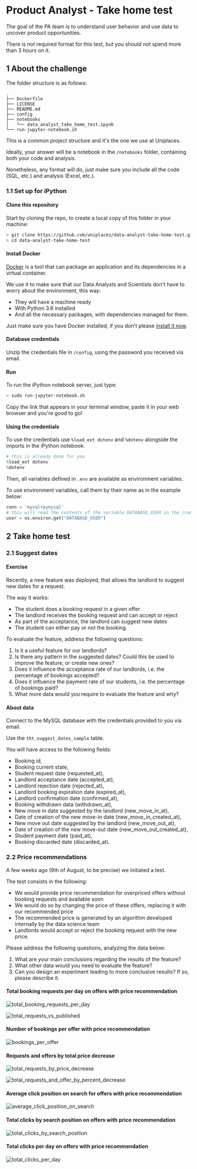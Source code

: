 # Product Analyst - Take home test

The goal of the PA team is to understand user behavior and use data to uncover product opportunities.

There is not required format for this test, but you should not spend more than 3 hours on it.

## 1 About the challenge

The folder structure is as follows:

```
.
├── Dockerfile
├── LICENSE
├── README.md
├── config
├── notebooks
│   └── data_analyst_take_home_test.ipynb
└── run-jupyter-notebook.sh
```

This is a common project structure and it's the one we use at Uniplaces.

Ideally, your answer will be a notebook in the `/notebooks` folder, containing both your code and analysis.

Nonetheless, any format will do, just make sure you include all the code (SQL, etc.) and analysis (Excel, etc.).

### 1.1 Set up for iPython

#### Clone this repository

Start by cloning the repo, to create a local copy of this folder in your machine:

```bash
> git clone https://github.com/uniplaces/data-analyst-take-home-test.git
> cd data-analyst-take-home-test
```

#### Install Docker

[Docker](https://en.wikipedia.org/wiki/Docker_%28software%29) is a tool that can package an application and its dependencies in a virtual container.

We use it to make sure that our Data Analysts and Scientists don't have to worry about the environment, this way:

* They will have a machine ready
* With Python 3.6 installed
* And all the necessary packages, with dependencies managed for them.

Just make sure you have Docker installed, if you don't please [install it now](https://docs.docker.com/engine/installation/).

#### Database credentials

Unzip the credentials file in `/config`, using the password you received via email.

#### Run

To run the iPython notebook server, just type:

```bash
> sudo run-jupyter-notebook.sh
```

Copy the link that appears in your terminal window, paste it in your web browser and you're good to go!

#### Using the credentials

To use the credentials use `%load_ext dotenv` and `%dotenv` alongside the imports in the iPython notebook:

```python
# this is already done for you
%load_ext dotenv
%dotenv
```

Then, all variables defined in `.env` are available as environment variables.

To use environment variables, call them by their name as in the example below:

```python
conn = 'mysql+pymysql'
# this will read the contents of the variable DATABASE_USER in the /config/.env file
user = os.environ.get("DATABASE_USER")
```

## 2 Take home test

### 2.1 Suggest dates

#### Exercise

Recently, a new feature was deployed, that allows the landlord to suggest new dates for a request.

The way it works:

* The student does a booking request in a given offer
* The landlord receives the booking request and can accept or reject
* As part of the acceptance, the landlord can suggest new dates
* The student can either pay or not the booking.

To evaluate the feature, address the following questions:

1. Is it a useful feature for our landlords?
2. Is there any pattern in the suggested dates? Could this be used to improve the feature, or create new ones?
3. Does it influence the acceptance rate of our landlords, i.e. the percentage of bookings accepted?
4. Does it influence the payment rate of our students, i.e. the percentage of bookings paid?
5. What more data would you require to evaluate the feature and why?

#### About data

Connect to the MySQL database with the credentials provided to you via email.

Use the `tht_suggest_dates_sample` table.

You will have access to the following fields:

* Booking id,
* Booking current state,
* Student request date (requested_at),
* Landlord acceptance date (accepted_at),
* Landlord rejection date (rejected_at),
* Landlord booking expiration date (expired_at),
* Landlord confirmation date (confirmed_at),
* Booking withdrawn data (withdrawn_at),
* New move in date suggested by the landlord (new_move_in_at),
* Date of creation of the new move-in date (new_move_in_created_at),
* New move out date suggested by the landlord (new_move_out_at),
* Date of creation of the new move-out date (new_move_out_created_at),
* Student payment date (paid_at),
* Booking discarded date (discarded_at).

### 2.2 Price recommendations

A few weeks ago (9th of August, to be precise) we initiated a test.

The test consists in the following:

* We would provide price recommendation for overpriced offers without booking requests and available soon
* We would do so by changing the price of these offers, replacing it with our recommended price
* The recommended price is generated by an algorithm developed internally by the data science team
* Landlords would accept or reject the booking request with the new price.

Please address the following questions, analyzing the data below:

1. What are your main conclusions regarding the results of the feature?
2. What other data would you need to evaluate the feature?
3. Can you design an experiment leading to more conclusive results? If so, please describe it.

#### Total booking requests per day on offers with price recommendation

![total_booking_requests_per_day](assets/total_booking_requests_per_day.png)

![total_requests_vs_published](assets/total_booking_requests_vs_published.png)

#### Number of bookings per offer with price recommendation

![bookings_per_offer](assets/total_bookings_per_offer.png)

#### Requests and offers by total price decrease

![total_requests_by_price_decrease](assets/total_requests_and_offer_by_decrease.png)

![total_requests_and_offer_by_percent_decrease](assets/total_requests_and_offers_by_percent_decrease.png)

#### Average click position on search for offers with price recommendation

![average_click_position_on_search](assets/average_click_position.png)

#### Total clicks by search position on offers with price recommendation

![total_clicks_by_search_position](assets/total_clicks_by_search_position.png)

#### Total clicks per day on offers with price recommendation

![total_clicks_per_day](assets/total_clicks_per_day.png)
